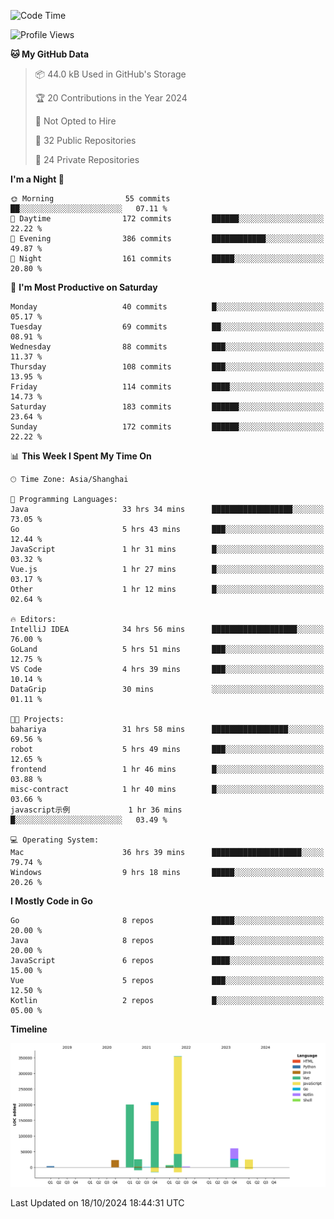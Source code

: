 <!--START_SECTION:waka-->
![Code Time](http://img.shields.io/badge/Code%20Time-2%2C822%20hrs%2015%20mins-blue)

![Profile Views](http://img.shields.io/badge/Profile%20Views-0-blue)

**🐱 My GitHub Data** 

> 📦 44.0 kB Used in GitHub's Storage 
 > 
> 🏆 20 Contributions in the Year 2024
 > 
> 🚫 Not Opted to Hire
 > 
> 📜 32 Public Repositories 
 > 
> 🔑 24 Private Repositories 
 > 
**I'm a Night 🦉** 

```text
🌞 Morning                55 commits          ██░░░░░░░░░░░░░░░░░░░░░░░   07.11 % 
🌆 Daytime                172 commits         ██████░░░░░░░░░░░░░░░░░░░   22.22 % 
🌃 Evening                386 commits         ████████████░░░░░░░░░░░░░   49.87 % 
🌙 Night                  161 commits         █████░░░░░░░░░░░░░░░░░░░░   20.80 % 
```
📅 **I'm Most Productive on Saturday** 

```text
Monday                   40 commits          █░░░░░░░░░░░░░░░░░░░░░░░░   05.17 % 
Tuesday                  69 commits          ██░░░░░░░░░░░░░░░░░░░░░░░   08.91 % 
Wednesday                88 commits          ███░░░░░░░░░░░░░░░░░░░░░░   11.37 % 
Thursday                 108 commits         ███░░░░░░░░░░░░░░░░░░░░░░   13.95 % 
Friday                   114 commits         ████░░░░░░░░░░░░░░░░░░░░░   14.73 % 
Saturday                 183 commits         ██████░░░░░░░░░░░░░░░░░░░   23.64 % 
Sunday                   172 commits         ██████░░░░░░░░░░░░░░░░░░░   22.22 % 
```


📊 **This Week I Spent My Time On** 

```text
🕑︎ Time Zone: Asia/Shanghai

💬 Programming Languages: 
Java                     33 hrs 34 mins      ██████████████████░░░░░░░   73.05 % 
Go                       5 hrs 43 mins       ███░░░░░░░░░░░░░░░░░░░░░░   12.44 % 
JavaScript               1 hr 31 mins        █░░░░░░░░░░░░░░░░░░░░░░░░   03.32 % 
Vue.js                   1 hr 27 mins        █░░░░░░░░░░░░░░░░░░░░░░░░   03.17 % 
Other                    1 hr 12 mins        █░░░░░░░░░░░░░░░░░░░░░░░░   02.64 % 

🔥 Editors: 
IntelliJ IDEA            34 hrs 56 mins      ███████████████████░░░░░░   76.00 % 
GoLand                   5 hrs 51 mins       ███░░░░░░░░░░░░░░░░░░░░░░   12.75 % 
VS Code                  4 hrs 39 mins       ███░░░░░░░░░░░░░░░░░░░░░░   10.14 % 
DataGrip                 30 mins             ░░░░░░░░░░░░░░░░░░░░░░░░░   01.11 % 

🐱‍💻 Projects: 
bahariya                 31 hrs 58 mins      █████████████████░░░░░░░░   69.56 % 
robot                    5 hrs 49 mins       ███░░░░░░░░░░░░░░░░░░░░░░   12.65 % 
frontend                 1 hr 46 mins        █░░░░░░░░░░░░░░░░░░░░░░░░   03.88 % 
misc-contract            1 hr 40 mins        █░░░░░░░░░░░░░░░░░░░░░░░░   03.66 % 
javascript示例             1 hr 36 mins        █░░░░░░░░░░░░░░░░░░░░░░░░   03.49 % 

💻 Operating System: 
Mac                      36 hrs 39 mins      ████████████████████░░░░░   79.74 % 
Windows                  9 hrs 18 mins       █████░░░░░░░░░░░░░░░░░░░░   20.26 % 
```

**I Mostly Code in Go** 

```text
Go                       8 repos             █████░░░░░░░░░░░░░░░░░░░░   20.00 % 
Java                     8 repos             █████░░░░░░░░░░░░░░░░░░░░   20.00 % 
JavaScript               6 repos             ████░░░░░░░░░░░░░░░░░░░░░   15.00 % 
Vue                      5 repos             ███░░░░░░░░░░░░░░░░░░░░░░   12.50 % 
Kotlin                   2 repos             █░░░░░░░░░░░░░░░░░░░░░░░░   05.00 % 
```



**Timeline**

![Lines of Code chart](https://raw.githubusercontent.com/youtiaoguagua/youtiaoguagua/master/assets/bar_graph.png)


 Last Updated on 18/10/2024 18:44:31 UTC
<!--END_SECTION:waka-->